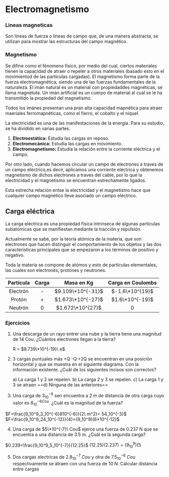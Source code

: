 # Electromagnetismo

### Lineas magneticas

Son líneas de fuerza o líneas de campo que, de una manera abstracta, se utilizan para mostrar las estructuras del campo magnético.

### Magnetismo

Se difine como el fénomeno físico, por medio del cual, ciertos materiales tienen la capacidad de atraer o repeler a otros materiales (basado esto en el movimientod de las partículas cargadas). El magnetismo forma parte de la fuerza electromagnética, siendo una de las fuerzas fundamentales de la naturaleza. El imán natural es un material con propiedaddes magnéticas, se llama magnetuta. Un imán artificial es un cuerpo de material al cual se le ha transmitido la propiedad del magnetismo.

Todos los imánes presentan una pran alta capacidad mapnética para atraer maeriales ferromapnéticas, como el fierro, el cobalto y el niquel.

La electricidad es una de las manifestaciones de la energía. Para su estudio, se ha dividido en varias partes.

1. **Electroestática:** Estudia las cargas en reposo.
2. **Electromecánica:** Estudia las cargas en movimiento.
3. **Electromagnetismo:** Estudia la relación entre la corriente eléctrica y el campo.

Por otro lado, cuando hacemos circular un campo de electrones a traves de un campo eléctrico,es decir, aplicamos una corriente eléctrica y obtenemos magnetismo de dichos electrones a traves del cable, por lo que la electricidad y el magnetismo se encuentran estrechamente ligados.

Esta estrecha relación entse la electricidad y el magnetismo hace que cualquier campo magnetico lleve asociado un campo eléctrico.

## Carga eléctrica

La carga eléctrica es una propiedad física intrinseca de algunas partículas subatómicas que se manifiestan mediante la tracción y repulsión.

Actualmente se sabe, por la teoría atómica de la materia, que son electrones que hacen distinguir el comportamiento de los objetos y las dos caracteristicas principales que se empezaron a los términos de positivo y negativo.

Toda la materia se compone de atómos y esto de partículas elementales, las cuales son electrones, protones y neutrones.

| Partícula | Carga |     Masa en Kg    | Carga en Coulombs |
| :-------: | :---: | :---------------: | :---------------: |
|  Electrón |   -   | $9.109\*10^{-31}$ |  $-1.6\*10^{19}$  |
|   Protón  |   +   | $1.673\*10^{-27}$ |  $1.6\*10^{-19}$  |
|  Neutrón  |  $0$  |  $1.672\*10^{27}$ |        $0$        |

### Ejercicios

1.  Una descarga de un rayo entrer una nube y la tierra tiene una magnitud de 14 Cou. ¿Cuántos electrones llegan a la tierra?

    R = $8.739\*10^{-19}\ e$
2.  3 cargas puntuales más +Q -Q +2Q se encuentran en una posición horizontal y que se muestra en el siguiente diagrama. Con la información existente. ¿Cuál de los siguientes incisos son correctos?

    a) La carga 1 y 2 se repelen. b) La carga 2 y 3 se repelen. c) La carga 1 y 3 se atraen ==d) Ninguna de las anteriores==
3. Una carga de $3_10^{-6}$ sen encuentra a 2 m de distancia de otra carga cuyo valor es $8_10^{-6 Cou}$. ¿Cuál es la magnitud de la fuerza?

$F=\frac{9_10^9_3_10^{-6}810^{-6\}}{2\ m^2}= 54_10^{-3}$ $F=\frac{9_10^9_24_10^{-12\}}{4}=(9_10^9)(6\*10^{-12}$

4. Una carga de $5\*10^{-7}\ Cou$ ejerce una fuerza de 0.237 N que se encuentra a una distancia de 3.5 m. ¿Cuál es la segunda carga?

$0.239=\frac{9_10^9_5_10^{-7\}}{12.25}$ $(12.25)(2.237)=(9_10^9)(5$

5. Dos cargas electricas de $2.8_10^{-7}\ Cou$ y otra de $7.5_10^{-6}\ Cou$ respectivamente se atraen con una fuerza de 10 N. Calcular distancia entre cargas
